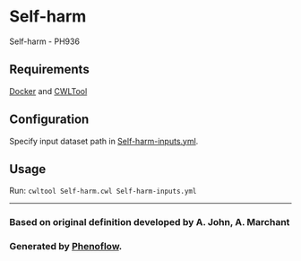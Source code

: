# Self-harm

Self-harm - PH936

## Requirements

[Docker](https://docs.docker.com/install/) and [CWLTool](https://github.com/common-workflow-language/cwltool#install)

## Configuration

Specify input dataset path in [Self-harm-inputs.yml](Self-harm-inputs.yml).

## Usage

Run: `cwltool Self-harm.cwl Self-harm-inputs.yml`

***

### Based on original definition developed by A. John, A. Marchant
### Generated by [Phenoflow](https://kclhi.org/phenoflow).
